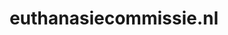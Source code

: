 ---
layout: post
title:  "euthanasiecommissie.nl"
internal_url:  "/dutchgov/euthanasiecommissie.nl.html"
categories: dutchgov
---